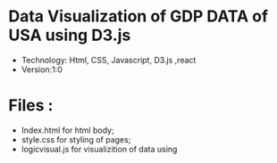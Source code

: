 # Data Visualization of GDP DATA of USA using D3.js  #

*  Technology: Html, CSS, Javascript, D3.js ,react
* Version:1:0

# Files :

* Index.html for html body;
* style.css  for styling of pages;
* logicvisual.js for visualizition of data using
